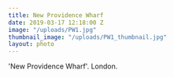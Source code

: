 ```yaml
---
title: New Providence Wharf
date: 2019-03-17 12:18:00 Z
image: "/uploads/PW1.jpg"
thumbnail_image: "/uploads/PW1_thumbnail.jpg"
layout: photo
---
```


'New Providence Wharf'. London.